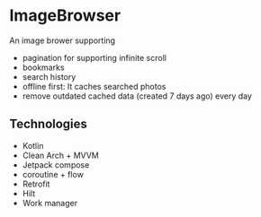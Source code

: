 # ImageBrowser
An image brower supporting
 - pagination for supporting infinite scroll
 - bookmarks
 - search history
 - offline first: It caches searched photos
 - remove outdated cached data (created 7 days ago) every day 
 
 ## Technologies
  - Kotlin
  - Clean Arch + MVVM
  - Jetpack compose
  - coroutine + flow
  - Retrofit
  - Hilt
  - Work manager
